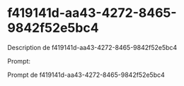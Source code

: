 # f419141d-aa43-4272-8465-9842f52e5bc4

Description de f419141d-aa43-4272-8465-9842f52e5bc4

Prompt:

Prompt de f419141d-aa43-4272-8465-9842f52e5bc4